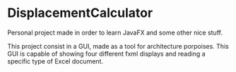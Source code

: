 # DisplacementCalculator

Personal project made in order to learn JavaFX and some other nice stuff.

This project consist in a GUI, made as a tool for architecture porpoises. This GUI is capable of showing four different fxml displays and reading a specific type of Excel document.

